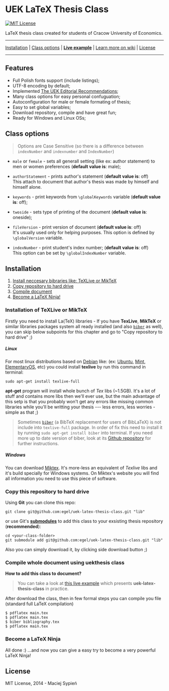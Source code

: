 # UEK LaTeX Thesis Class
[![MIT License](http://img.shields.io/badge/license-MIT-yellowgreen.svg)](https://github.com/egel/uek-latex-thesis-class/blob/master/LICENSE)

LaTeX thesis class created for students of Cracow University of Economics.

***
[Installation](#installation) | [Class options](#class-options) | [**Live example**][live-example] | [Learn more on wiki](https://github.com/egel/uek-latex-thesis-class/wiki) | [License](#license)
***

## Features

  - Full Polish fonts support (include listings);
  - UTF-8 encoding by default;
  - Implemented [The UEK Editorial Recommendations](https://github.com/egel/uek-latex-thesis-class/wiki/The-Editorial-Recommendations);
  - Many class options for easy personal confuguation;
  - Autoconfiguration for male or female formating of thesis;
  - Easy to set global variables;
  - Download repository, compile and have great fun;
  - Ready for Windows and Linux OSs;


## Class options

> Options are Case Sensitive (so there is a difference between `indexNumber` and `indexnumber` and `IndexNumber`)

  - `male` or `female` - sets all generall setting (like ex: author statement) to men or women preferences (**default value is**: male);

  - `authorStatement` - prints author's statement (**default value is**: off) <br/>This attach to document that author's thesis was made by himself and himself alone.

  - `keywords` - print keywords from `\globalKeywords` variable (**default value is**: off);

  - `twoside` - sets type of printing of the document (**default value is**: oneside);

  - `fileVersion` - print version of document (**default value is**: off) <br/>It's usually used only for helping purposes. This option is defined by `\globalVersion` variable.

  - `indexNumber` - print student's index number; (**default value is**: off) <br/>This option can be set by `\globalIndexNumber` variable.


## Installation

1. [Install neccesary bibraries like: TeXLive or MikTeX](#installation-of-texlive-or-miktex)
2. [Copy repository to hard drive](#copy-this-repository-to-hard-drive)
3. [Compile document](#compile-whole-document-using-uekthesis-class)
3. [Become a LaTeX Ninja!](#become-a-latex-ninja)

### Installation of TeXLive or MikTeX
Firstly you need to install La(TeX) libraries - If you have **TexLive**, **MikTeX** or similar libraries packages system all ready installed (and also  [`biber`](http://biblatex-biber.sourceforge.net/) as well), you can skip below subpoints for this chapter and go to "Copy repository to hard drive" ;)

##### Linux
For most linux distributions based on [Debian](https://www.debian.org/) like: (ex: [Ubuntu](http://www.ubuntu.com/), [Mint](http://www.linuxmint.com/), [ElementaryOS](http://elementaryos.org/), etc) you could install **texlive** by run this command in terminal:

    sudo apt-get install texlive-full

**apt-get** program will install whole bunch of *Tex* libs (~1.5GB). It's a lot of stuff and contains more libs then we'll ever use, but the main advantage of this setp is that you probably won't get any errors like missing common libraries while you'll be writting your thesis --- less errors, less worries - simple as that ;)

> Sometimes [`biber`](http://biblatex-biber.sourceforge.net/) (a BibTeX replacement for users of BibLaTeX) is not include into `texlive-full` package. In order of fix this need to install it by running `sudo apt-get install biber` into terminal. If you need more up to date version of biber, look at its [Github repository](https://github.com/plk/biber) for further instructions.

##### Windows
You can download [Miktex](http://miktex.org/). It's more-less an equivalent of *Texlive* libs and it's build specially for Windows systems. On Miktex's website you will find all information you need to use this piece of software.


### Copy this repository to hard drive
Using **Git** you can clone this repo:

    git clone git@github.com:egel/uek-latex-thesis-class.git "lib"

or use Git's [**submodules**](http://git-scm.com/book/en/v2/Git-Tools-Submodules) to add this class to your exsisting thesis repository (**recommended**):

    cd <your-class-folder>
    git submodule add git@github.com:egel/uek-latex-thesis-class.git "lib"

Also you can simply download it, by clicking side download button ;)


### Compile whole document using uekthesis class

**How to add this class to document?**

> You can take a look at [this live example][live-example] which presents **uek-latex-thesis-class** in practice.

After download the class, then in few formal steps you can compile you file (standard full LaTeX compilation)

    $ pdflatex main.tex
    $ pdflatex main.tex
    $ biber bibliography.tex
    $ pdflatex main.tex


### Become a LaTeX Ninja
All done :)  ...and now you can give a easy try to become a very powerful LaTeX Ninja!


## License
 MIT License, 2014 - Maciej Sypień



  [live-example]: https://www.sharelatex.com/project/548b548ddbb91e9c7f2351d6 "UEK Thesis Live Example"
